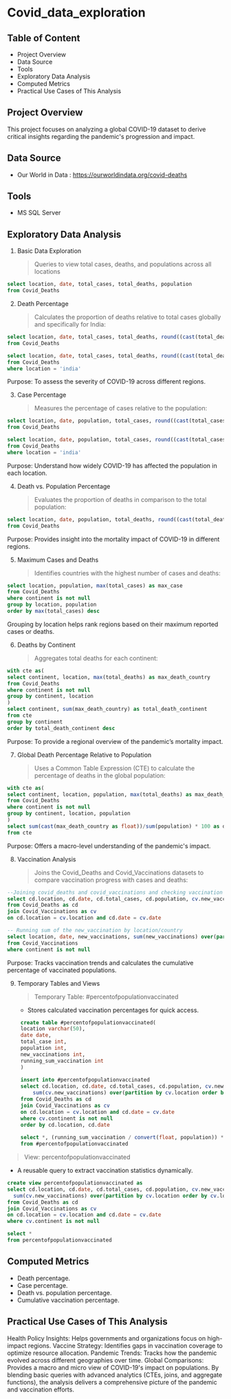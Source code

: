 # Covid_data_exploration

## Table of Content
- Project Overview
- Data Source
- Tools
- Exploratory Data Analysis
- Computed Metrics
- Practical Use Cases of This Analysis

## Project Overview

This project focuses on analyzing a global COVID-19 dataset to derive critical insights regarding the pandemic's progression and impact.

## Data Source
- Our World in Data : https://ourworldindata.org/covid-deaths

## Tools
- MS SQL Server

## Exploratory Data Analysis
1. Basic Data Exploration
   > Queries to view total cases, deaths, and populations across all locations
```sql
select location, date, total_cases, total_deaths, population
from Covid_Deaths
```

2. Death Percentage
   > Calculates the proportion of deaths relative to total cases globally and specifically for India:
```sql
select location, date, total_cases, total_deaths, round((cast(total_deaths as float)/total_cases)*100, 4) as Death_percentage
from Covid_Deaths

select location, date, total_cases, total_deaths, round((cast(total_deaths as float)/total_cases)*100, 4) as Death_percentage
from Covid_Deaths
where location = 'india'
```
Purpose: To assess the severity of COVID-19 across different regions.

3. Case Percentage
   > Measures the percentage of cases relative to the population:
```sql
select location, date, population, total_cases, round((cast(total_cases as float)/population)*100, 4) as Case_percentage
from Covid_Deaths

select location, date, population, total_cases, round((cast(total_cases as float)/population)*100, 4) as Case_percentage
from Covid_Deaths
where location = 'india'
```
Purpose: Understand how widely COVID-19 has affected the population in each location.

4. Death vs. Population Percentage
   > Evaluates the proportion of deaths in comparison to the total population:
```sql
select location, date, population, total_deaths, round((cast(total_deaths as float)/population)*100, 4) as death_vs_population_percentage
from Covid_Deaths
```
Purpose: Provides insight into the mortality impact of COVID-19 in different regions.

5. Maximum Cases and Deaths
   > Identifies countries with the highest number of cases and deaths:
```sql
select location, population, max(total_cases) as max_case
from Covid_Deaths
where continent is not null
group by location, population
order by max(total_cases) desc
```
Grouping by location helps rank regions based on their maximum reported cases or deaths.

6. Deaths by Continent
   > Aggregates total deaths for each continent:
```sql
with cte as(
select continent, location, max(total_deaths) as max_death_country
from Covid_Deaths
where continent is not null
group by continent, location
)
select continent, sum(max_death_country) as total_death_continent
from cte
group by continent
order by total_death_continent desc
```
Purpose: To provide a regional overview of the pandemic’s mortality impact.

7. Global Death Percentage Relative to Population
   > Uses a Common Table Expression (CTE) to calculate the percentage of deaths in the global population:
```sql
with cte as(
select continent, location, population, max(total_deaths) as max_death_country
from Covid_Deaths
where continent is not null
group by continent, location, population
)
select sum(cast(max_death_country as float))/sum(population) * 100 as death_percentage_entire_population
from cte
```
Purpose: Offers a macro-level understanding of the pandemic's impact.

8. Vaccination Analysis
   > Joins the Covid_Deaths and Covid_Vaccinations datasets to compare vaccination progress with cases and deaths:
```sql
--Joining covid_deaths and covid_vaccinations and checking vaccination details
select cd.location, cd.date, cd.total_cases, cd.population, cv.new_vaccinations
from Covid_Deaths as cd
join Covid_Vaccinations as cv
on cd.location = cv.location and cd.date = cv.date

-- Running sum of the new_vaccination by location/country
select location, date, new_vaccinations, sum(new_vaccinations) over(partition by location order by location, date) as running_sum_vaccination
from Covid_Vaccinations
where continent is not null
```
Purpose: Tracks vaccination trends and calculates the cumulative percentage of vaccinated populations.

9. Temporary Tables and Views
   > Temporary Table: #percentofpopulationvaccinated
     * Stores calculated vaccination percentages for quick access.
   ```sql
    create table #percentofpopulationvaccinated(
    location varchar(50),
    date date,
    total_case int,
    population int,
    new_vaccinations int,
    running_sum_vaccination int
    )
    
    insert into #percentofpopulationvaccinated
    select cd.location, cd.date, cd.total_cases, cd.population, cv.new_vaccinations, 
    	sum(cv.new_vaccinations) over(partition by cv.location order by cv.location, cv.date) as running_sum_vaccination
    from Covid_Deaths as cd
    join Covid_Vaccinations as cv
    on cd.location = cv.location and cd.date = cv.date
    where cv.continent is not null
    order by cd.location, cd.date
    
    select *, (running_sum_vaccination / convert(float, population)) * 100 as  vaccination_percentage
    from #percentofpopulationvaccinated
   ```
  > View: percentofpopulationvaccinated
   * A reusable query to extract vaccination statistics dynamically.
  ```sql
  create view percentofpopulationvaccinated as
  select cd.location, cd.date, cd.total_cases, cd.population, cv.new_vaccinations, 
  	sum(cv.new_vaccinations) over(partition by cv.location order by cv.location, cv.date) as running_sum_vaccination
  from Covid_Deaths as cd
  join Covid_Vaccinations as cv
  on cd.location = cv.location and cd.date = cv.date
  where cv.continent is not null
  
  select * 
  from percentofpopulationvaccinated
  ```
## Computed Metrics
- Death percentage.
- Case percentage.
- Death vs. population percentage.
- Cumulative vaccination percentage.

## Practical Use Cases of This Analysis
Health Policy Insights: Helps governments and organizations focus on high-impact regions.
Vaccine Strategy: Identifies gaps in vaccination coverage to optimize resource allocation.
Pandemic Trends: Tracks how the pandemic evolved across different geographies over time.
Global Comparisons: Provides a macro and micro view of COVID-19's impact on populations.
By blending basic queries with advanced analytics (CTEs, joins, and aggregate functions), the analysis delivers a comprehensive picture of the pandemic and vaccination efforts.














